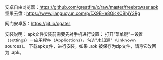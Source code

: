 安卓自由浏览器：https://github.com/greatfire/x/raw/master/freebrowser.apk               
  坚果云盘：https://www.jianguoyun.com/p/DX9EHe8QidKCBhjY3Rg

网门安卓版：https://git.io/ogatea


安装说明：
apk文件安装前需要先对手机进行设置： 打开“菜单键”－设置（settings）－应用程序（Applications），勾选"未知源"（Unknown sources）。
下载apk文件，进行安装。如果 .apk 被保存为zip文件，请将它改回为 .apk。